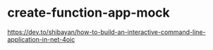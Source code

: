 # create-function-app-mock
https://dev.to/shibayan/how-to-build-an-interactive-command-line-application-in-net-4oic
 
